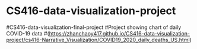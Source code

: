 # CS416-data-visualization-project
#CS416-data-visualization-final-project
#Project showing chart of daily COVID-19 data
#(https://zhanchaoy417.github.io/CS416-data-visualization-project/cs416-Narrative_Visualization/COVID19_2020_daily_deaths_US.html)
